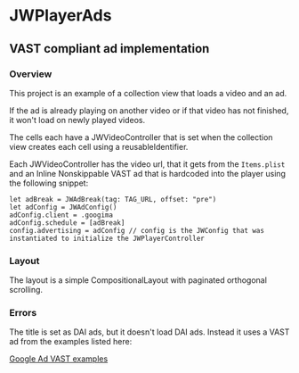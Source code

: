 #  JWPlayerAds

## VAST compliant ad implementation

### Overview

This project is an example of a collection view that loads a video and an ad.

If the ad is already playing on another video or if that video has not finished, it won't load on newly played videos.

The cells each have a JWVideoController that is set when the collection view creates each cell using a reusableIdentifier.

Each JWVideoController has the video url, that it gets from the `Items.plist` and an Inline Nonskippable VAST ad that is hardcoded into the player using the following snippet: 
```
let adBreak = JWAdBreak(tag: TAG_URL, offset: "pre")
let adConfig = JWAdConfig()
adConfig.client = .googima
adConfig.schedule = [adBreak]
config.advertising = adConfig // config is the JWConfig that was instantiated to initialize the JWPlayerController
```
### Layout

The layout is a simple CompositionalLayout with paginated orthogonal scrolling. 


### Errors

The title is set as DAI ads, but it doesn't load DAI ads.
Instead it uses a VAST ad from the examples listed here:

[Google Ad VAST examples](https://developers.google.com/interactive-media-ads/docs/sdks/html5/client-side/tags)

